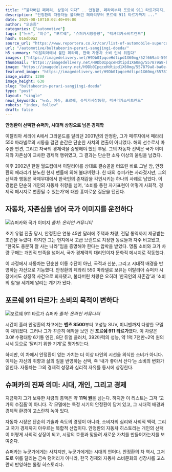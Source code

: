 ```yaml
---
title: "“불타버린 페라리, 상징이 되다” .. 안정환, 페라리부터 포르쉐 911 타르가까지, 그와 함께한 슈퍼카"
description: "안정환의 자동차들 불타버린 페라리부터 포르쉐 911 타르가까지 ..."
date: 2025-08-10T10:02:40+09:00
author: "오승희"
categories: ["automotive"]
tags: ["뉴스", "이슈", "포르쉐", "슈퍼카시장동향", "럭셔리카소비트렌드"]
hash: 016db0a2
source_url: "https://www.reportera.co.kr/car/list-of-automobile-supercars-by-ahn-jung-hwan/"
url: "/automotive/bultabeorin-perari-sangjingi-doeda/"
h5_summary: "이탈리아에서 불탄 페라리, 한국 자동차 소비 인식 뒤집다"
images: ["https://imagedelivery.net/H9Db0IpqceHdtipd1X60mg/52f669a4-5952-4eea-bb43-f3eeb085f700/public", "https://imagedelivery.net/H9Db0IpqceHdtipd1X60mg/557879a8-ba0e-4564-033f-071db4e2f900/public", "https://imagedelivery.net/H9Db0IpqceHdtipd1X60mg/1542ad60-995a-4cfa-15ef-395082367e00/public"]
thumbnail: "https://imagedelivery.net/H9Db0IpqceHdtipd1X60mg/557879a8-ba0e-4564-033f-071db4e2f900/public"
image: "https://imagedelivery.net/H9Db0IpqceHdtipd1X60mg/557879a8-ba0e-4564-033f-071db4e2f900/public"
featured_image: "https://imagedelivery.net/H9Db0IpqceHdtipd1X60mg/557879a8-ba0e-4564-033f-071db4e2f900/public"
image_width: 1200
image_height: 630
slug: "bultabeorin-perari-sangjingi-doeda"
type: "post"
layout: "single"
news_keywords: "뉴스, 이슈, 포르쉐, 슈퍼카시장동향, 럭셔리카소비트렌드"
robots: "index, follow"
draft: false
---
```


**안정환이 선택한 슈퍼카, 시대적 상징으로 남은 경제학**

이탈리아 세리에 A에서 그라운드를 달리던 2001년의 안정환, 그가 페루자에서 페라리 550 마라넬로의 시동을 걸던 순간은 단순한 사치의 연출이 아니었다. 해외 선수로서 마주한 편견, 그리고 자국의 경제력을 증명해야 했던 부담. 그의 자동차 선택은 국가 이미지와 자존심이 교차한 경제적 행위였고, 그 결과는 단순한 소유 이상의 울림을 남겼다.

이후 2002년 한일 월드컵에서 이탈리아를 상대로 결승골을 터뜨린 바로 그날 밤, 안정환의 페라리가 분노한 현지 팬들에 의해 불타버렸다. 한 대의 슈퍼카는 사라졌지만, 그의 선택과 행동은 국제무대에서 한국인의 존재감을 각인시키는 하나의 사례로 남았다. 이 경험은 단순히 개인의 자동차 취향을 넘어, ‘소비를 통한 자기표현이 어떻게 사회적, 경제적 메시지로 변환될 수 있는가’에 대한 흥미로운 질문을 던진다.

## 자동차, 자존심을 넘어 국가 이미지를 운전하다

![슈퍼카와 국가 이미지](https://imagedelivery.net/H9Db0IpqceHdtipd1X60mg/1542ad60-995a-4cfa-15ef-395082367e00/public)
*출처: 온라인 커뮤니티*


초기 유럽 진출 당시, 안정환은 연봉 45만 달러에 주택과 차량, 전담 통역까지 제공받는 조건을 누렸다. 하지만 그는 현지에서 고급 브랜드로 치장한 동료들과 자주 비교됐고, “한국도 충분히 잘 사는 나라”임을 증명해야 한다는 압박을 받았다. 명품 소비와 고가 차량 구매는 개인적 만족을 넘어서, 국가 경제력의 대리인이자 문화적 메시지로 작동했다.

이 과정에서 자동차는 단순한 이동 수단이 아닌, 국적과 신분, 그리고 시대적 배경을 반영하는 자산으로 기능했다. 안정환의 페라리 550 마라넬로 보유는 이탈리아 슈퍼카 시장에서도 상징적 사건으로 회자됐고, 불타버린 차량은 오히려 ‘한국인의 자존감’과 ‘소비의 힘’을 세계에 알리는 계기가 됐다.

## 포르쉐 911 타르가: 소비의 목적이 변하다

![포르쉐 911 타르가 슈퍼카](https://imagedelivery.net/H9Db0IpqceHdtipd1X60mg/52f669a4-5952-4eea-bb43-f3eeb085f700/public)
*출처: 온라인 커뮤니티*


시간이 흘러 안정환의 차고에는 **벤츠 S500**부터 고성능 SUV, 미니밴까지 다양한 모델이 채워졌다. 그러나 그가 꾸준히 애착을 보인 건 **포르쉐 911 타르가**였다. 이 차량은 3.0ℓ 수평대향 6기통 엔진, 8단 듀얼 클러치, 392마력의 성능, 약 1억 7천만~2억 원의 시세 등으로 ‘달리기 위한 기계’로 평가받는다.

하지만, 이 차에서 안정환이 얻는 가치는 더 이상 타인의 시선을 의식한 소비가 아니다. 이제는 자신의 취향과 삶의 질을 반영하는 선택, 즉 ‘내가 좋아서 산다’는 소비의 변화가 읽힌다. 자동차는 그의 경제적 성장과 심리적 자유를 동시에 상징한다.

## 슈퍼카의 진짜 의미: 시대, 개인, 그리고 경제

지금까지 그가 보유한 차량의 총액은 약 **11억 원**을 넘는다. 하지만 이 리스트는 그저 ‘고가의 수집품’이 아니다. 각 모델에는 특정 시기의 안정환이 담겨 있고, 그 시대적 배경과 경제적 환경이 고스란히 녹아 있다.

자동차 시장은 단순히 기술과 속도의 경쟁이 아니라, 소비자의 심리와 사회적 맥락, 그리고 국가 경제까지 아우르는 복합적 산업이다. 안정환의 자동차 히스토리는 개인의 선택이 어떻게 사회적 상징이 되고, 시장의 흐름과 맞물려 새로운 가치를 만들어가는지를 보여준다.

슈퍼카는 누군가에게는 사치지만, 누군가에게는 시대의 언어다. 안정환의 차 역시, 그저 도로 위를 달리는 금속 덩어리가 아니라, 한국 경제와 자동차 소비문화의 성장사를 고스란히 반영하는 롤링 히스토리다.
